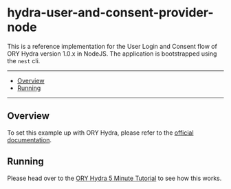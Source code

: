 # hydra-user-and-consent-provider-node

This is a reference implementation for the User Login and Consent flow of ORY Hydra version 1.0.x in NodeJS. The
application is bootstrapped using the `nest` cli.

---

- [Overview](#overview)
- [Running](#running)

<!-- END doctoc generated TOC please keep comment here to allow auto update -->

---

## Overview

To set this example up with ORY Hydra, please refer to the [official documentation](https://www.ory.sh/docs).

## Running

Please head over to the [ORY Hydra 5 Minute Tutorial](https://www.ory.sh/docs/hydra/5min-tutorial) to see how this works.
